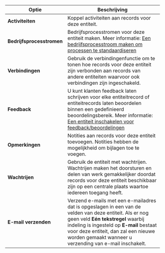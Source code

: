 |Optie   |Beschrijving  |
|---------|---------|
|**Activiteiten**|Koppel activiteiten aan records voor deze entiteit.|
|**Bedrijfsprocesstromen**|Bedrijfsprocesstromen voor deze entiteit maken. Meer informatie: [Een bedrijfsprocesstroom maken om processen te standaardiseren](/flow/create-business-process-flow)|
|**Verbindingen**|Gebruik de verbindingenfunctie om te tonen hoe records voor deze entiteit zijn verbonden aan records van andere entiteiten waarvoor ook verbindingen zijn ingeschakeld.|
|**Feedback**|U kunt klanten feedback laten schrijven voor elke entiteitrecord of entiteitrecords laten beoordelen binnen een gedefinieerd beoordelingsbereik. Meer informatie: [Een entiteit inschakelen voor feedback/beoordelingen](../maker/common-data-service/configure-entity-feedback.md)|
|**Opmerkingen**|Notities aan records voor deze entiteit toevoegen. Notities hebben de mogelijkheid om bijlagen toe te voegen.|
|**Wachtrijen**|Gebruik de entiteit met wachtrijen. Wachtrijen maken het doorsturen en delen van werk gemakkelijker doordat records voor deze entiteit beschikbaar zijn op een centrale plaats waartoe iedereen toegang heeft.|
|**E-mail verzenden**|Verzend e-mails met een e-mailadres dat is opgeslagen in een van de velden van deze entiteit. Als er nog geen veld **Eén tekstregel** waarbij indeling is ingesteld op **E-mail** bestaat voor deze entiteit, dan zal een nieuwe worden gemaakt wanneer u verzending van e-mail inschakelt.|